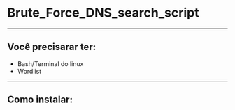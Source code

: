 # Brute_Force_DNS_search_script

---
## Você precisarar ter:
  * Bash/Terminal do linux
  * Wordlist
---
## Como instalar:
~~~

~~~
